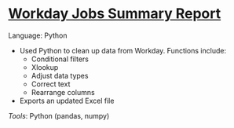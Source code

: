 # [Workday Jobs Summary Report](https://github.com/leoykim/TA-Jobs-Summary-Workday-Cleanup/blob/main/Jobs_Summary_Workday_Cleanup.ipynb)
Language: Python  
  
* Used Python to clean up data from Workday. Functions include:
  * Conditional filters
  * Xlookup
  * Adjust data types
  * Correct text
  * Rearrange columns
* Exports an updated Excel file
  
*Tools*: Python (pandas, numpy)  
